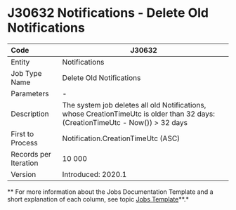 # J30632 Notifications - Deletе Old Notifications



| Code                  | J30632                                                       |
| :-------------------- | ------------------------------------------------------------ |
| Entity                | Notifications                                                |
| Job Type Name         | Deletе Old Notifications                                     |
| Parameters            | -                                                            |
| Description           | The system job deletes all old Notifications, whose CreationTimeUtc is older than 32 days:(CreationTimeUtc - Now()) > 32 days |
| First to Process      | Notification.CreationTimeUtc (ASC)                           |
| Records per Iteration | 10 000                                                       |
| Version               | Introduced: 2020.1                                           |

** For more information about the Jobs Documentation Template and a short explanation of each column, see topic [Jobs Template](https://confluence.erp.net/display/techdoc/Jobs+Template)**.*